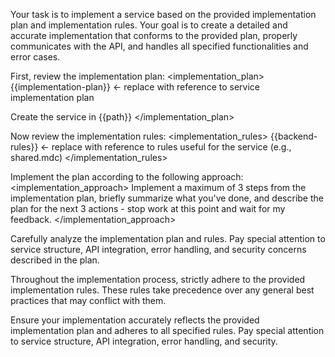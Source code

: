 Your task is to implement a service based on the provided implementation plan and implementation rules. Your goal is to create a detailed and accurate implementation that conforms to the provided plan, properly communicates with the API, and handles all specified functionalities and error cases.

First, review the implementation plan:
<implementation_plan>
{{implementation-plan}} <- replace with reference to service implementation plan

Create the service in {{path}}
</implementation_plan>

Now review the implementation rules:
<implementation_rules>
{{backend-rules}} <- replace with reference to rules useful for the service (e.g., shared.mdc)
</implementation_rules>

Implement the plan according to the following approach:
<implementation_approach>
Implement a maximum of 3 steps from the implementation plan, briefly summarize what you've done, and describe the plan for the next 3 actions - stop work at this point and wait for my feedback.
</implementation_approach>

Carefully analyze the implementation plan and rules. Pay special attention to service structure, API integration, error handling, and security concerns described in the plan.

Throughout the implementation process, strictly adhere to the provided implementation rules. These rules take precedence over any general best practices that may conflict with them.

Ensure your implementation accurately reflects the provided implementation plan and adheres to all specified rules. Pay special attention to service structure, API integration, error handling, and security.